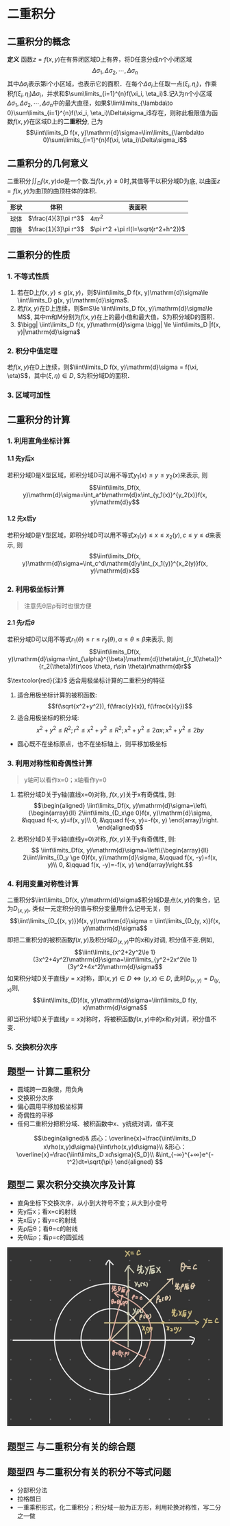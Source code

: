 # 二重积分

## 二重积分的概念
**定义** 函数$z = f(x,y)$在有界闭区域D上有界，将D任意分成n个小闭区域
$$\Delta \sigma_1, \Delta \sigma_2, \cdots, \Delta \sigma_n$$
其中$\Delta \sigma_i$表示第i个小区域，也表示它的面积．在每个$\Delta \sigma_i$上任取一点$(\xi_i, \eta_i)$，作乘积$f(\xi_i, \eta_i)\Delta \sigma_i$，并求和$\sum\limits_{i=1}^{n}f(\xi_i, \eta_i)$.记$\lambda$为n个小区域$\Delta \sigma_1, \Delta \sigma_2, \cdots, \Delta \sigma_n$中的最大直径，如果$\lim\limits_{\lambda\to 0}\sum\limits_{i=1}^{n}f(\xi_i, \eta_i)\Delta\sigma_i$存在，则称此极限值为函数$f(x, y)$在区域D上的**二重积分**, 己为 
$$\iint\limits_D f(x, y)\mathrm{d}\sigma=\lim\limits_{\lambda\to 0}\sum\limits_{i=1}^{n}f(\xi, \eta_i)\Delta\sigma_i$$

## 二重积分的几何意义
二重积分$\iint_D f(x, y)\mathrm{d}\sigma$是一个数.当$f(x,y)\ge 0$时,其值等干以积分域D为底, 以曲面$z=f(x,y)$为曲顶的曲顶柱体的体积.

| 形状 | 体积                 | 表面积                              |
| ---  | ---                  | ---                                 |
| 球体 | $\frac{4}{3}\pi r^3$ | $4\pi r^2$                          |
| 圆锥 | $\frac{1}{3}\pi r^3$ | $\pi r^2 +\pi rl(l=\sqrt{r^2+h^2})$ |

## 二重积分的性质
### 1. 不等式性质
1. 若在D上$f(x, y)\le g(x, y)$，则$\iint\limits_D f(x, y)\mathrm{d}\sigma\le \iint\limits_D g(x, y)\mathrm{d}\sigma$.
2. 若$f(x, y)$在D上连续，则$mS\le \iint\limits_D f(x, y)\mathrm{d}\sigma\le MS$, 其中m和M分别为$f(x, y)$在上的最小值和最大值，S为积分域D的面积． 
3. $\bigg| \iint\limits_D f(x, y)\mathrm{d}\sigma \bigg| \le \iint\limits_D |f(x, y)|\mathrm{d}\sigma$

### 2. 积分中值定理
若$f(x, y)$在D上连续，则$\iint\limits_D f(x, y)\mathrm{d}\sigma = f(\xi, \eta)S$，其中$(\xi, \eta)\in D$, S为积分域D的面积． 

### 3. 区域可加性

## 二重积分的计算

### 1. 利用直角坐标计算
#### 1.1 先y后x  
若积分域D是X型区域，即积分域D可以用不等式$y_1(x)\le y\le y_2(x)$来表示, 则
$$\iint\limits_Df(x, y)\mathrm{d}\sigma=\int_a^b\mathrm{d}x\int_{y_1(x)}^{y_2(x)}f(x, y)\mathrm{d}y$$

#### 1.2 先x后y
若积分域D是Y型区域，即积分域D可以用不等式$x_1(y)\le x\le x_2(y), c\le y\le d$来表示, 则
$$\iint\limits_Df(x, y)\mathrm{d}\sigma=\int_c^d\mathrm{d}y\int_{x_1(y)}^{x_2(y)}f(x, y)\mathrm{d}x$$

### 2. 利用极坐标计算
> 注意先θ后ρ有时也很方便
> 

#### 2.1 先$r$后$\theta$  
若积分域D可以用不等式$r_1(\theta)\le r \le r_2(\theta), \alpha\le\theta\le\beta$来表示, 则
$$\iint\limits_Df(x, y)\mathrm{d}\sigma=\int_{\alpha}^{\beta}\mathrm{d}\theta\int_{r_1(\theta)}^{r_2(\theta)}f(r\cos \theta, r\sin \theta)r\mathrm{d}r$$

$\textcolor{red}{注}$ 适合用极坐标计算的二重积分的特征  
1. 适合用极坐标计算的被积函数:
$$f(\sqrt{x^2+y^2}), f(\frac{y}{x}), f(\frac{x}{y})$$
2. 适合用极坐标的积分域:
$$x^2+y^2\le R^2; r^2\le x^2+y^2 \le R^2; x^2+y^2\le 2ax; x^2+y^2\le 2by$$
- 圆心既不在坐标原点，也不在坐标轴上，则平移加极坐标
 
### 3. 利用对称性和奇偶性计算
> y轴可以看作x=0；x轴看作y=0
> 

1. 若积分域D关于y轴(直线x=0)对称, $f(x, y)$关于x有奇偶性, 则:
$$\begin{aligned}
\iint\limits_Df(x, y)\mathrm{d}\sigma=\left\{\begin{array}{ll}
2\iint\limits_{D_x\ge 0}f(x, y)\mathrm{d}\sigma, &\qquad f(-x, y)=f(x, y)\\
0, &\qquad f(-x, y)=-f(x, y)
\end{array}\right.
\end{aligned}$$
2. 若积分域D关于x轴(直线y=0)对称, $f(x, y)$关于y有奇偶性, 则:
$$
\iint\limits_Df(x, y)\mathrm{d}\sigma=\left\{\begin{array}{ll}
2\iint\limits_{D_y \ge 0}f(x, y)\mathrm{d}\sigma, &\qquad f(x, -y)=f(x, y)\\
0, &\qquad f(x, -y)=-f(x, y)
\end{array}\right.$$

### 4. 利用变量对称性计算
二重积分$\iint\limits_Df(x, y)\mathrm{d}\sigma$积分域D是点$(x, y)$的集合，记为$D_{(x, y)}$, 类似一元定积分的值与积分变量用什么记号无关，则
$$\iint\limits_{D_{(x, y)}}f(x, y)\mathrm{d}\sigma = \iint\limits_{D_(y, x)}f(x, y)\mathrm{d}\sigma$$
即把二重积分的被积函数$f(x,y)$及积分域$D_{(x, y)}$中的x和y对调, 积分值不变.例如, 
$$\iint\limits_{x^2+2y^2\le 1}(3x^2+4y^2)\mathrm{d}\sigma=\iint\limits_{y^2+2x^2\le 1}(3y^2+4x^2)\mathrm{d}\sigma$$
如果积分域D关于直线$y=x$对称，即$(x, y)\in D \Leftrightarrow (y, x)\in D$, 此时$D_{(x, y)}=D_{(y, x)}$则,  
$$\iint\limits_{D}f(x, y)\mathrm{d}\sigma=\iint\limits_D f(y, x)\mathrm{d}\sigma$$
即当积分域D关于直线$y=x$对称时，将被积函数$f(x,y)$中的x和y对调，积分值不变． 

### 5. 交换积分次序

## 题型一 计算二重积分

- 圆域跨一四象限，用负角
- 交换积分次序
- 偏心圆用平移加极坐标算
- 奇偶性的平移
- 任何二重积分把积分域、被积函数中x、y统统对调，值不变

$$\begin{aligned}&
质心：\overline{x}=\frac{\iint\limits_D x\rho(x,y)d\sigma}{\iint\rho(x,y)d\sigma}\\
&形心：\overline{x}=\frac{\iint\limits_D xd\sigma}{S_D}\\
&\int_{-∞}^{+∞}e^{-t^2}dt=\sqrt{\pi}
\end{aligned} $$

## 题型二 累次积分交换次序及计算

- 直角坐标下交换次序，从小到大符号不变；从大到小变号
- 先y后x；看x=c的射线
- 先x后y；看y=c的射线
- 先ρ后θ；看θ=c的射线
- 先θ后ρ；看ρ=c的圆弧线

![graph1](../Accessory/graph1.jpeg)

## 题型三 与二重积分有关的综合题

## 题型四 与二重积分有关的积分不等式问题

- 分部积分法
- 拉格朗日
- 一重乘积形式，化二重积分；积分域一般为正方形，利用轮换对称性，写二分之一做
